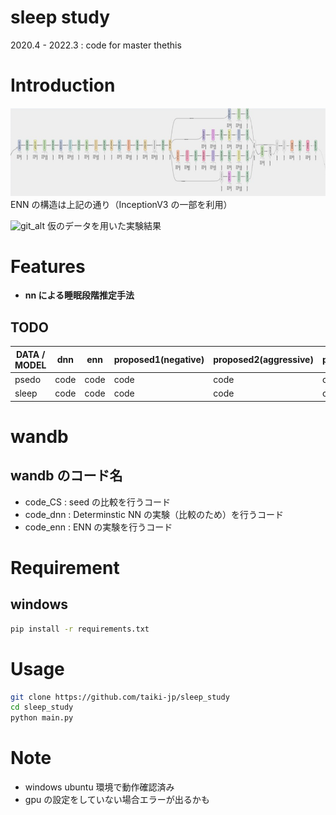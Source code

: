 # sleep study

2020.4 - 2022.3 : code for master thethis
# Introduction

![net_alt](gallery/my_network.png "my_network")
ENN の構造は上記の通り（InceptionV3 の一部を利用）

![git_alt](gallery/out.gif "my_psedo")
仮のデータを用いた実験結果

# Features

- <strong>nn による睡眠段階推定手法</strong>

## TODO
| DATA / MODEL| dnn | enn | proposed1(negative) | proposed2(aggressive) | proposed3(hierarichical) |
----|----|----|----|----|----|
| psedo | code | code | code | code | code |
| sleep | code | code | code | code | code |

# wandb
## wandb のコード名
- code_CS : seed の比較を行うコード
- code_dnn : Determinstic NN の実験（比較のため）を行うコード
- code_enn : ENN の実験を行うコード

# Requirement

## windows

```bash
pip install -r requirements.txt
```

# Usage

```bash
git clone https://github.com/taiki-jp/sleep_study
cd sleep_study
python main.py
```

# Note

- windows ubuntu 環境で動作確認済み
- gpu の設定をしていない場合エラーが出るかも
